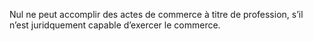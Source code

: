 Nul ne peut accomplir des actes de commerce à titre de profession, s’il n’est juridquement capable d’exercer le commerce.